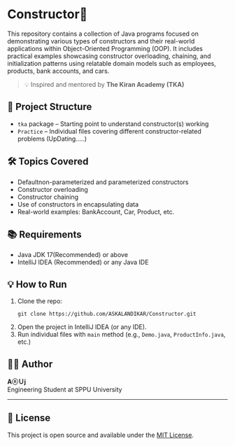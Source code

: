 # Constructor🤖
This repository contains a collection of Java programs focused on demonstrating various types of constructors and their real-world applications within Object-Oriented Programming (OOP). It includes practical examples showcasing constructor overloading, chaining, and initialization patterns using relatable domain models such as employees, products, bank accounts, and cars.

> 💡 Inspired and mentored by **The Kiran Academy (TKA)**

## 📁 Project Structure
 
- `tka` package – Starting point to understand constructor(s) working 
- `Practice` – Individual files covering different constructor-related problems (UpDating.....)
  

## 🛠️ Topics Covered

- Defaultnon-parameterized and parameterized constructors
- Constructor overloading
- Constructor chaining
- Use of constructors in encapsulating data
- Real-world examples: BankAccount, Car, Product, etc.

## 📚 Requirements

- Java JDK 17(Recommended) or above
- IntelliJ IDEA (Recommended) or any Java IDE

## 💡 How to Run

1. Clone the repo:
    ```
    git clone https://github.com/ASKALANDIKAR/Constructor.git
    ```
2. Open the project in IntelliJ IDEA (or any IDE).
3. Run individual files with `main` method (e.g., `Demo.java`, `ProductInfo.java`, etc.)

## 👨‍💻 Author

**AⓝＵј**  
Engineering Student at SPPU University

---

## 📜 License

This project is open source and available under the [MIT License](LICENSE).
